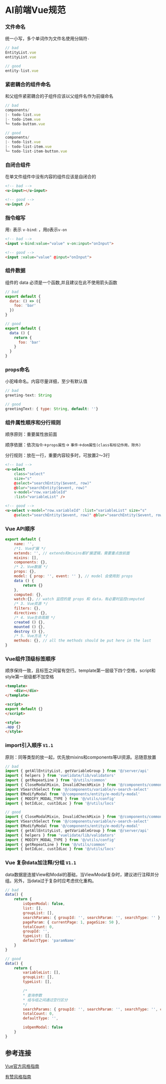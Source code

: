 # AI前端Vue规范

### 文件命名

统一小写，多个单词作为文件名使用分隔符`-`

``` js
// bad
EntityList.vue
entityList.vue

// good
entity-list.vue
```

### 紧密耦合的组件命名

和父组件紧密耦合的子组件应该以父组件名作为前缀命名

``` js
// bad
components/
|- todo-list.vue
|- todo-item.vue
└─ todo-button.vue

// good
components/
|- todo-list.vue
|- todo-list-item.vue
└─ todo-list-item-button.vue
```

### 自闭合组件

在单文件组件中没有内容的组件应该是自闭合的

``` html
<!-- bad -->
<u-input></u-input>

<!-- good -->
<u-input />
```

### 指令缩写

用`:` 表示 `v-bind`: ，用`@`表示`v-on`

``` html
<!-- bad -->
<input v-bind:value="value" v-on:input="onInput">

<!-- good -->
<input :value="value" @input="onInput">
```

### 组件数据

组件的 data 必须是一个函数,并且建议在此不使用箭头函数

``` js
// bad
export default {
  data: () => ({
    foo: 'bar'
  })
}

// good
export default {
  data () {
    return {
      foo: 'bar'
    }
  }
}
```

### props命名

小驼峰命名。内容尽量详细，至少有默认值

``` js
// bad
greeting-text: String

// good
greetingText: { type: String, default: ''}
```

### 组件属性顺序和分行规则

顺序原则：重要属性放前面

顺序依据：依次`指令`->`props属性`-> `事件`->`dom属性(class有标记作用，除外)`

分行规则：放在一行，重要内容较多时，可放置2～3行

``` html
<!-- bad -->
<u-select
    class="select"
    size="s"
    @select="searchEntity($event, row)"
    @blur="searchEntity($event, row)"
    v-model="row.variableId"
    :list="variableList" />

<!-- good -->
<u-select v-model="row.variableId" :list="variableList" size="s"
    @select="searchEntity($event, row)" @blur="searchEntity($event, row)" class="select" />
```

### Vue API顺序

``` js
export default {
    name: '',
    /*1. Vue扩展 */
    extends: '', // extends和mixins都扩展逻辑，需要重点放前面
    mixins: [],   
    components: {},
    /* 2. Vue数据 */
    props: {},
    model: { prop: '', event: '' }, // model 会使用到 props
    data () {
        return {}
    },
    computed: {},
    watch:{}, // watch 监控的是 props 和 data，有必要时监控computed
    /* 3. Vue资源 */
    filters: {},
    directives: {},
    /* 4. Vue生命周期 */
    created () {},
    mounted () {},
    destroy () {},
    /* 5. Vue方法 */
    methods: {}, // all the methods should be put here in the last
}
```

### Vue组件顶级标签顺序

顺序保持一致，且标签之间留有空行。template第一层级下四个空格，script和style第一层级都不加空格

```html
<template>
    <div></div>
</template>

<script>
export default {}
</script>

<style>
.app {}
</style>
```

### import引入顺序 `V1.1`

原则：同等类型的放一起，优先放mixins和components等UI资源。忌随意放置

``` js
// bad
import { getAllEntityList, getVariableGroup } from '@/server/api'
import { helpers } from 'vuelidate/lib/validators'
import { getRepeatLine } from '@/utils/common'
import { CloseModalMixin, InvalidCheckMixin } from '@/components/common/mixins'
import VSearchSelect from '@/components/variable/v-search-select'
import EModifyModal from '@/components/entity/e-modify-modal'
import { MODIFY_MODAL_TYPE } from '@/utils/config'
import { botIdLoc, custIdLoc } from '@/utils/locs'

// good
import { CloseModalMixin, InvalidCheckMixin } from '@/components/common/mixins'
import VSearchSelect from '@/components/variable/v-search-select'
import EModifyModal from '@/components/entity/e-modify-modal'
import { getAllEntityList, getVariableGroup } from '@/server/api'
import { helpers } from 'vuelidate/lib/validators'
import { MODIFY_MODAL_TYPE } from '@/utils/config'
import { getRepeatLine } from '@/utils/common'
import { botIdLoc, custIdLoc } from '@/utils/locs'
```

### Vue 复杂data加注释/分组 `V1.1`

data数据是连接View和Modal的基础，当ViewModal复杂时，建议进行注释并分组。另外，当data过于复杂时应考虑优化重构。

```js
// bad
data() {
    return {
        isOpenModal: false,
        list: [],
        groupList: [],
        searchParams: { groupId: '', searchParam: '', searchType: '' },
        pageParam: { currentPage: 1, pageSize: 50 },
        totalCount: 0,
        groupId: '',
        typeList: [],
        defaultType: 'paramName'
    }
}

// good
data() {
    return {
        variableList: [],
        groupList: [],
        typeList: [],

        /*
        * 查询参数
        * 组与组之间通过空行区分
        */
        searchParams: { groupId: '', searchParam: '', searchType: '', currentPage: 1, pageSize: 50 },
        totalCount: 0,
        defaultType: '',

        isOpenModal: false
    }
}
```

## 参考连接

[Vue官方风格指南](https://cn.vuejs.org/v2/style-guide/index.html)

[有赞风格指南](https://youzan.github.io/vant/#/zh-CN/style-guide)